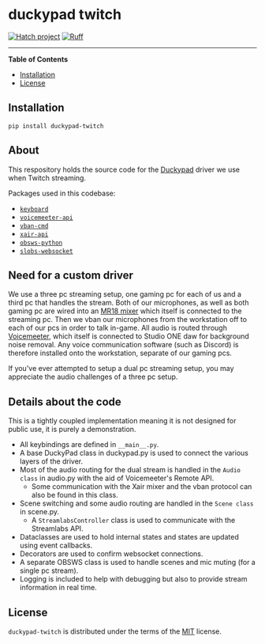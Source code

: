 # duckypad twitch

[![Hatch project](https://img.shields.io/badge/%F0%9F%A5%9A-Hatch-4051b5.svg)](https://github.com/pypa/hatch)
[![Ruff](https://img.shields.io/endpoint?url=https://raw.githubusercontent.com/astral-sh/ruff/main/assets/badge/v2.json)](https://github.com/astral-sh/ruff)

---

**Table of Contents**

- [Installation](#installation)
- [License](#license)

## Installation

```console
pip install duckypad-twitch
```

## About

This respository holds the source code for the [Duckypad][duckypad] driver we use when Twitch streaming.

Packages used in this codebase:

- [`keyboard`][keyboard]
- [`voicemeeter-api`][voicemeeter-api]
- [`vban-cmd`][vban-cmd]
- [`xair-api`][xair-api]
- [`obsws-python`][obsws-python]
- [`slobs-websocket`][slobs-websocket]

## Need for a custom driver

We use a three pc streaming setup, one gaming pc for each of us and a third pc that handles the stream. Both of our microphones, as well as both gaming pc are wired into an [MR18 mixer](https://www.midasconsoles.com/product.html?modelCode=P0C8H) which itself is connected to the streaming pc. Then we vban our microphones from the workstation off to each of our pcs in order to talk in-game. All audio is routed through [Voicemeeter][voicemeeter], which itself is connected to Studio ONE daw for background noise removal. Any voice communication software (such as Discord) is therefore installed onto the workstation, separate of our gaming pcs.

If you've ever attempted to setup a dual pc streaming setup, you may appreciate the audio challenges of a three pc setup.

## Details about the code

This is a tightly coupled implementation meaning it is not designed for public use, it is purely a demonstration.

- All keybindings are defined in `__main__.py`.
- A base DuckyPad class in duckypad.py is used to connect the various layers of the driver.
- Most of the audio routing for the dual stream is handled in the `Audio class` in audio.py with the aid of Voicemeeter's Remote API.
  - Some communication with the Xair mixer and the vban protocol can also be found in this class.
- Scene switching and some audio routing are handled in the `Scene class` in scene.py.
  - A `StreamlabsController` class is used to communicate with the Streamlabs API.
- Dataclasses are used to hold internal states and states are updated using event callbacks.
- Decorators are used to confirm websocket connections.
- A separate OBSWS class is used to handle scenes and mic muting (for a single pc stream).
- Logging is included to help with debugging but also to provide stream information in real time.

## License

`duckypad-twitch` is distributed under the terms of the [MIT](https://spdx.org/licenses/MIT.html) license.

[duckypad]: https://github.com/dekuNukem/duckyPad
[keyboard]: https://github.com/boppreh/keyboard
[voicemeeter-api]: https://github.com/onyx-and-iris/voicemeeter-api-python
[vban-cmd]: https://github.com/onyx-and-iris/vban-cmd-python
[xair-api]: https://github.com/onyx-and-iris/xair-api-python
[obsws-python]: https://github.com/aatikturk/obsws-python
[slobs-websocket]: https://github.com/onyx-and-iris/slobs_websocket
[voicemeeter]: https://voicemeeter.com/
